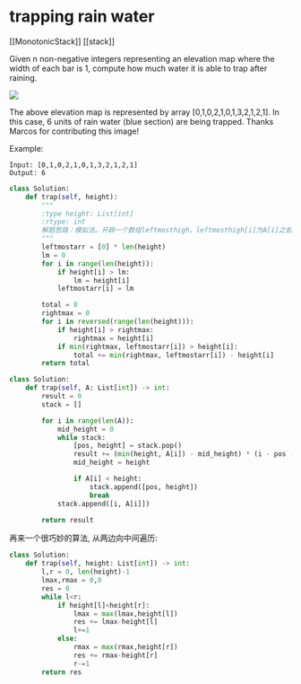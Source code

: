 # trapping rain water

[[MonotonicStack]] [[stack]]

Given n non-negative integers representing an elevation map where the width of each bar is 1, compute how much water it is able to trap after raining.

![](http://www.leetcode.com/static/images/problemset/rainwatertrap.png)

The above elevation map is represented by array [0,1,0,2,1,0,1,3,2,1,2,1]. In this case, 6 units of rain water (blue section) are being trapped. Thanks Marcos for contributing this image!

Example:
```
Input: [0,1,0,2,1,0,1,3,2,1,2,1]
Output: 6
```

```python
class Solution:
    def trap(self, height):
        """
        :type height: List[int]
        :rtype: int
        解题思路：模拟法。开辟一个数组leftmosthigh，leftmosthigh[i]为A[i]之前的最高的bar值，然后从后面开始遍历，用rightmax来记录从后向前遍历遇到的最大bar值，那么min(leftmosthigh[i], rightmax)-A[i]就是在第i个bar可以储存的水量。例如当i=9时，此时leftmosthigh[9]=3,而rightmax=2，则储水量为2-1=1，依次类推即可。这种方法还是很巧妙的。时间复杂度为O(N)。
        """
        leftmostarr = [0] * len(height)
        lm = 0
        for i in range(len(height)):
            if height[i] > lm:
                lm = height[i]
            leftmostarr[i] = lm

        total = 0
        rightmax = 0
        for i in reversed(range(len(height))):
            if height[i] > rightmax:
                rightmax = height[i]
            if min(rightmax, leftmostarr[i]) > height[i]:
                total += min(rightmax, leftmostarr[i]) - height[i]
        return total


```

```Python
class Solution:
    def trap(self, A: List[int]) -> int:
        result = 0
        stack = []

        for i in range(len(A)):
            mid_height = 0
            while stack:
                [pos, height] = stack.pop()
                result += (min(height, A[i]) - mid_height) * (i - pos - 1)
                mid_height = height

                if A[i] < height:
                    stack.append([pos, height])
                    break
            stack.append([i, A[i]])

        return result
```

再来一个很巧妙的算法, 从两边向中间遍历:

```python
class Solution:
    def trap(self, height: List[int]) -> int:
        l,r = 0, len(height)-1
        lmax,rmax = 0,0
        res = 0
        while l<r:
            if height[l]<height[r]:
                lmax = max(lmax,height[l])
                res += lmax-height[l]
                l+=1
            else:
                rmax = max(rmax,height[r])
                res += rmax-height[r]
                r-=1
        return res
```

